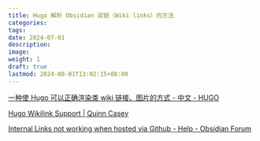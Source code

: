```yaml
---
title: Hugo 解析 Obsidian 双链（Wiki links）的方法
categories: 
tags: 
date: 2024-07-01
description: 
image: 
weight: 1
draft: true
lastmod: 2024-08-01T13:02:15+08:00
---
```

[一种使 Hugo 可以正确渲染类 wiki 链接、图片的方式 - 中文 - HUGO](https://discourse.gohugo.io/t/hugo-wiki/46305)

[Hugo Wikilink Support | Quinn Casey](https://quinncasey.com/hugo-wikilink-support/)

[Internal Links not working when hosted via Github - Help - Obsidian Forum](https://forum.obsidian.md/t/internal-links-not-working-when-hosted-via-github/57685/2)